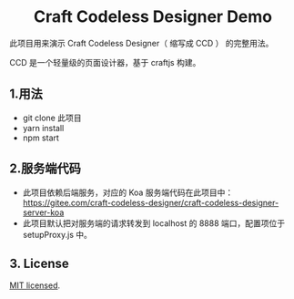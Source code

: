 <h1 align="center">Craft Codeless Designer Demo</h1>

此项目用来演示 Craft Codeless Designer（ 缩写成 CCD ） 的完整用法。

CCD 是一个轻量级的页面设计器，基于 craftjs 构建。

## 1.用法

- git clone 此项目
- yarn install
- npm start

## 2.服务端代码

- 此项目依赖后端服务，对应的 Koa 服务端代码在此项目中：https://gitee.com/craft-codeless-designer/craft-codeless-designer-server-koa
- 此项目默认把对服务端的请求转发到 localhost 的 8888 端口，配置项位于 setupProxy.js 中。

## 3. License

[MIT licensed](./LICENSE).
